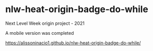 # nlw-heat-origin-badge-do-while
Next Level Week origin project - 2021

<p> A mobile version was completed </p>

https://alissoninacio1.github.io/nlw-heat-origin-badge-do-while/
